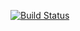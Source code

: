 [![Build Status](https://app.travis-ci.com/liandro-silva/clean-react.svg?branch=main)](https://app.travis-ci.com/liandro-silva/clean-react)
